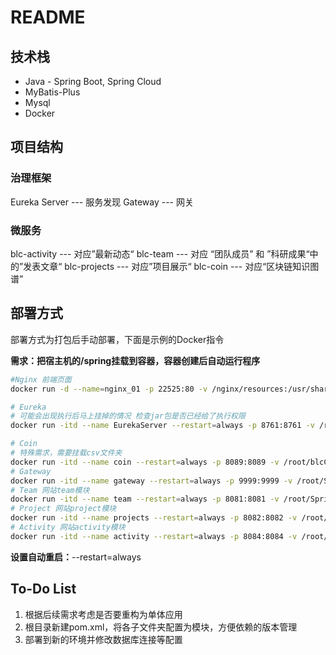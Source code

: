 # README

## 技术栈

- Java - Spring Boot, Spring Cloud
- MyBatis-Plus
- Mysql
- Docker

## 项目结构
### 治理框架

Eureka Server --- 服务发现
Gateway --- 网关

### 微服务

blc-activity --- 对应”最新动态“
blc-team ---  对应 “团队成员” 和 ”科研成果“中的”发表文章“
blc-projects --- 对应”项目展示“
blc-coin --- 对应“区块链知识图谱”

## 部署方式

部署方式为打包后手动部署，下面是示例的Docker指令

**需求：把宿主机的/spring挂载到容器，容器创建后自动运行程序**

```bash
#Nginx 前端页面
docker run -d --name=nginx_01 -p 22525:80 -v /nginx/resources:/usr/share/nginx/html nginx

# Eureka
# 可能会出现执行后马上挂掉的情况 检查jar包是否已经给了执行权限
docker run -itd --name EurekaServer --restart=always -p 8761:8761 -v /root/Spring/EurekaServer:/Spring adoptopenjdk/openjdk8 java -jar /Spring/EurekaServer-0.0.1-SNAPSHOT.jar  --spring.profiles.active=prod

# Coin
# 特殊需求，需要挂载csv文件夹
docker run -itd --name coin --restart=always -p 8089:8089 -v /root/blcCoin:/root/blcCoin -v /root/Spring/Coin:/Spring adoptopenjdk/openjdk8 java -jar /Spring/blc-coin-0.0.1-SNAPSHOT.jar  --spring.profiles.active=prod
# Gateway
docker run -itd --name gateway --restart=always -p 9999:9999 -v /root/Spring/Gateway:/Spring adoptopenjdk/openjdk8 java -jar /Spring/Gateway-0.0.1-SNAPSHOT.jar  --spring.profiles.active=prod
# Team 网站team模块
docker run -itd --name team --restart=always -p 8081:8081 -v /root/Spring/blcTeam:/Spring adoptopenjdk/openjdk8 java -jar /Spring/BLC-Team-0.0.1-SNAPSHOT.jar  --spring.profiles.active=prod
# Project 网站project模块
docker run -itd --name projects --restart=always -p 8082:8082 -v /root/Spring/blcProject:/Spring adoptopenjdk/openjdk8 java -jar /Spring/blc-projects-0.0.1-SNAPSHOT.jar  --spring.profiles.active=prod
# Activity 网站activity模块
docker run -itd --name activity --restart=always -p 8084:8084 -v /root/Spring/blcActivity:/Spring adoptopenjdk/openjdk8 java -jar /Spring/blc-activity-0.0.1-SNAPSHOT.jar  --spring.profiles.active=prod
```

**设置自动重启：**--restart=always

## To-Do List

1. 根据后续需求考虑是否要重构为单体应用
2. 根目录新建pom.xml，将各子文件夹配置为模块，方便依赖的版本管理
3. 部署到新的环境并修改数据库连接等配置